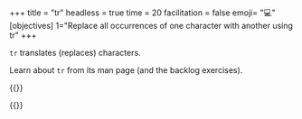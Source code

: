 +++
title = "tr"
headless = true
time = 20
facilitation = false
emoji= "💻"
[objectives]
    1="Replace all occurrences of one character with another using tr"
+++

`tr` translates (replaces) characters.

Learn about `tr` from its man page (and the backlog exercises).

{{<multiple-choice
   delimiter="~"
   question="What would the command `echo 'hello' | tr 'eo' 'yz'` output?"
   answers="hello ~ hyllz ~ hyzllyz"
   feedback="Not quite - check how multiple characters in a string are interpreted. ~ Right! Multiple characters in the first arguments means look for any of them. ~ Not quite - check how multiple characters in a string are interpreted."
   correct="1" >}}

{{<multiple-choice
   delimiter="~"
   question="What command could we write to delete all of the vowels from the input?"
   answers="tr -d 'aeiou' ~ tr 'aeiou' '' ~ tr -d '[aeiou]'"
   feedback="Right - we list all of the vowels as things to delete. ~ No - the no-flag form of tr doesn't allow an empty second string. ~ No - this will remove all of the vowels, but also remove other characters. tr doesn't accept regular expressions."
   correct="0" >}}
